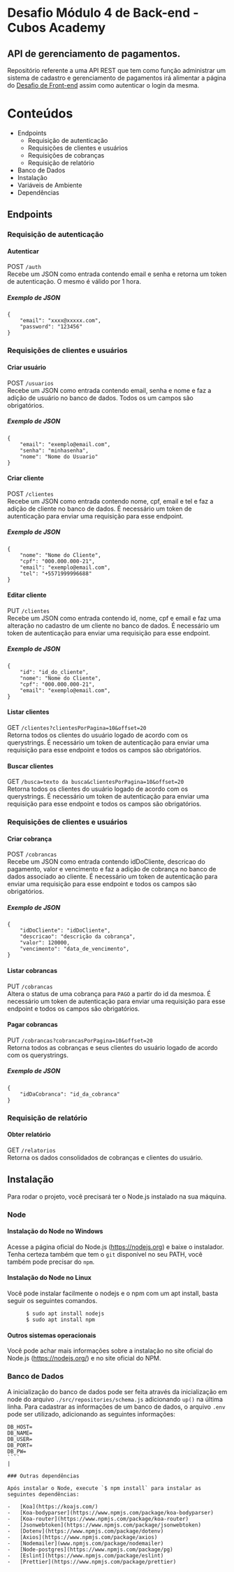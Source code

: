 # Desafio Módulo 4 de Back-end - Cubos Academy

## API de gerenciamento de pagamentos.

Repositório referente a uma API REST que tem como função administrar um sistema de cadastro e gerenciamento de pagamentos irá alimentar a página do [Desafio de Front-end](https://github.com/buxexalg/desafio-modulo4-frontend) assim como autenticar o login da mesma.

# Conteúdos

-   Endpoints
    -   Requisição de autenticação
    -   Requisições de clientes e usuários
    -   Requisições de cobranças
    -   Requisição de relatório
-   Banco de Dados
-   Instalação
-   Variáveis de Ambiente
-   Dependências

## Endpoints

### Requisição de autenticação

#### Autenticar

POST `/auth`\
Recebe um JSON como entrada contendo email e senha e retorna um token de autenticação. O mesmo é válido por 1 hora.

##### Exemplo de JSON

```JS
{
	"email": "xxxx@xxxxx.com",
	"password": "123456"
}
```

### Requisições de clientes e usuários

#### Criar usuário

POST `/usuarios`\
Recebe um JSON como entrada contendo email, senha e nome e faz a adição de usuário no banco de dados. Todos os um campos são obrigatórios.

##### Exemplo de JSON

```JS
{
	"email": "exemplo@email.com",
    "senha": "minhasenha",
    "nome": "Nome do Usuario"
}
```

#### Criar cliente

POST `/clientes`\
Recebe um JSON como entrada contendo nome, cpf, email e tel e faz a adição de cliente no banco de dados. É necessário um token de autenticação para enviar uma requisição para esse endpoint.

##### Exemplo de JSON

```JS
{
    "nome": "Nome do Cliente",
    "cpf": "000.000.000-21",
    "email": "exemplo@email.com",
    "tel": "+5571999996688"
}
```

#### Editar cliente

PUT `/clientes`\
Recebe um JSON como entrada contendo id, nome, cpf e email e faz uma alteração no cadastro de um cliente no banco de dados. É necessário um token de autenticação para enviar uma requisição para esse endpoint.

##### Exemplo de JSON

```JS
{
	"id": "id_do_cliente",
    "nome": "Nome do Cliente",
    "cpf": "000.000.000-21",
    "email": "exemplo@email.com",
}
```

#### Listar clientes

GET `/clientes?clientesPorPagina=10&offset=20`\
Retorna todos os clientes do usuário logado de acordo com os querystrings. É necessário um token de autenticação para enviar uma requisição para esse endpoint e todos os campos são obrigatórios.

#### Buscar clientes

GET `/busca=texto da busca&clientesPorPagina=10&offset=20`\
Retorna todos os clientes do usuário logado de acordo com os querystrings. É necessário um token de autenticação para enviar uma requisição para esse endpoint e todos os campos são obrigatórios.

### Requisições de clientes e usuários

#### Criar cobrança

POST `/cobrancas`\
Recebe um JSON como entrada contendo idDoCliente, descricao do pagamento, valor e vencimento e faz a adição de cobrança no banco de dados associado ao cliente. É necessário um token de autenticação para enviar uma requisição para esse endpoint e todos os campos são obrigatórios.

##### Exemplo de JSON

```JS
{
    "idDoCliente": "idDoCliente",
    "descricao": "descrição da cobrança",
    "valor": 120000,
    "vencimento": "data_de_vencimento",
}
```

#### Listar cobrancas

PUT `/cobrancas`\
Altera o status de uma cobrança para `PAGO` a partir do id da mesmoa. É necessário um token de autenticação para enviar uma requisição para esse endpoint e todos os campos são obrigatórios.

#### Pagar cobrancas

PUT `/cobrancas?cobrancasPorPagina=10&offset=20`\
Retorna todos as cobranças e seus clientes do usuário logado de acordo com os querystrings.

##### Exemplo de JSON

```JS
{
    "idDaCobranca": "id_da_cobranca"
}
```

### Requisição de relatório

#### Obter relatório

GET `/relatorios`\
Retorna os dados consolidados de cobranças e clientes do usuário.

## Instalação

Para rodar o projeto, você precisará ter o Node.js instalado na sua máquina.

### Node

#### Instalação do Node no Windows

Acesse a página oficial do Node.js (https://nodejs.org) e baixe o instalador. Tenha certeza também que tem o `git` disponível no seu PATH, você também pode precisar do `npm`.

#### Instalação do Node no Linux

Você pode instalar facilmente o nodejs e o npm com um apt install, basta seguir os seguintes comandos.

          $ sudo apt install nodejs
          $ sudo apt install npm

#### Outros sistemas operacionais

Você pode achar mais informações sobre a instalação no site oficial do Node.js (https://nodejs.org/) e no site oficial do NPM.

### Banco de Dados

A inicialização do banco de dados pode ser feita através da inicialização em node do arquivo `./src/repositories/schema.js` adicionando `up()` na última linha. Para cadastrar as informações de um banco de dados, o arquivo `.env` pode ser utilizado, adicionando as seguintes informações:

````
DB_HOST=
DB_NAME=
DB_USER=
DB_PORT=
DB_PW=
````                                                                                                                                                           |

### Outras dependências

Após instalar o Node, execute `$ npm install` para instalar as seguintes dependências:

-   [Koa](https://koajs.com/)
-   [Koa-bodyparser](https://www.npmjs.com/package/koa-bodyparser)
-   [Koa-router](https://www.npmjs.com/package/koa-router)
-   [Jsonwebtoken](https://www.npmjs.com/package/jsonwebtoken)
-   [Dotenv](https://www.npmjs.com/package/dotenv)
-   [Axios](https://www.npmjs.com/package/axios)
-   [Nodemailer](www.npmjs.com/package/nodemailer)
-   [Node-postgres](https://www.npmjs.com/package/pg)
-   [Eslint](https://www.npmjs.com/package/eslint)
-   [Prettier](https://www.npmjs.com/package/prettier)

